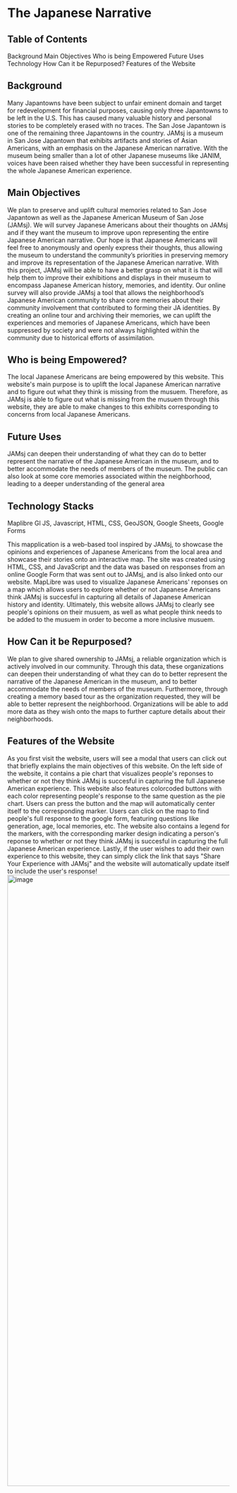 # The Japanese Narrative
## Table of Contents
Background
Main Objectives
Who is being Empowered
Future Uses
Technology
How Can it be Repurposed?
Features of the Website

## Background
Many Japantowns have been subject to unfair eminent domain and target for redevelopment for financial purposes, causing only three Japantowns to be left in the U.S. This has caused many valuable history and personal stories to be completely erased with no traces. The San Jose Japantown is one of the remaining three Japantowns in the country. JAMsj is a museum in San Jose Japantown that exhibits artifacts and stories of Asian Americans, with an emphasis on the Japanese American narrative. With the museum being smaller than a lot of other Japanese museums like JANIM, voices have been raised whether they have been successful in representing the whole Japanese American experience.
## Main Objectives
We plan to preserve and uplift cultural memories related to San Jose Japantown as well as the Japanese American Museum of San Jose (JAMsj). We will survey Japanese Americans about their thoughts on JAMsj and if they want the museum to improve upon representing the entire Japanese American narrative. Our hope is that Japanese Americans will feel free to anonymously and openly express their thoughts, thus allowing the museum to understand the community’s priorities in preserving memory and improve its representation of the Japanese American narrative. With this project, JAMsj will be able to have a better grasp on what it is that will help them to improve their exhibitions and displays in their museum to encompass Japanese American history, memories, and identity. Our online survey will also provide JAMsj a tool that allows the neighborhood’s Japanese American community to share core memories about their community involvement that contributed to forming their JA identities. By creating an online tour and archiving their memories, we can uplift the experiences and memories of Japanese Americans, which have been suppressed by society and were not always highlighted within the community due to historical efforts of assimilation. 
## Who is being Empowered?
The local Japanese Americans are being empowered by this website. This website's main purpose is to uplift the local Japanese American narrative and to figure out what they think is missing from the musuem. Therefore, as JAMsj is able to figure out what is missing from the musuem through this website, they are able to make changes to this exhibits corresponding to concerns from local Japanese Americans.

## Future Uses
JAMsj can deepen their understanding of what they can do to better represent the narrative of the Japanese American in the museum, and to better accommodate the needs of members of the museum. The public can also look at some core memories associated within the neighborhood, leading to a deeper understanding of the general area
## Technology Stacks
Maplibre Gl JS, Javascript, HTML, CSS, GeoJSON, Google Sheets, Google Forms

This mapplication is a web-based tool inspired by JAMsj, to showcase the opinions and experiences of Japanese Americans from the local area and showcase their stories onto an interactive map. The site was created using HTML, CSS, and JavaScript and the data was based on responses from an online Google Form that was sent out to JAMsj, and is also linked onto our website. MapLibre was used to visualize Japanese Americans' reponses on a map which allows users to explore whether or not Japanese Americans think JAMsj is succesful in capturing all details of Japanese American history and identity. Ultimately, this website allows JAMsj to clearly see people's opinions on their musuem, as well as what people think needs to be added to the musuem in order to become a more inclusive musuem.

## How Can it be Repurposed?
We plan to give shared ownership to JAMsj, a reliable organization which is actively involved in our community. Through this data, these organizations can deepen their understanding of what they can do to better represent the narrative of the Japanese American in the museum, and to better accommodate the needs of members of the museum. 
Furthermore, through creating a memory based tour as the organization requested, they will be able to better represent the neighborhood. Organizations will be able to add more data as they wish onto the maps to further capture details about their neighborhoods. 

## Features of the Website
As you first visit the website, users will see a modal that users can click out that briefly explains the main objectives of this website. On the left side of the website, it contains a pie chart that visualizes people's reponses to whether or not they think JAMsj is succesful in capturing the full Japanese American experience. This website also features colorcoded buttons with each color representing people's response to the same question as the pie chart. Users can press the button and the map will automatically center itself to the corresponding marker. Users can click on the map to find people's full response to the google form, featuring questions like generation, age, local memories, etc. The website also contains a legend for the markers, with the corresponding marker design indicating a person's reponse to whether or not they think JAMsj is succesful in capturing the full Japanese American experience. Lastly, if the user wishes to add their own experience to this website, they can simply click the link that says "Share Your Experience with JAMsj" and the website will automatically update itself to include the user's response!
<img width="1382" alt="image" src="https://github.com/user-attachments/assets/d519549c-c723-4dad-ad6c-38d1418240a5">


